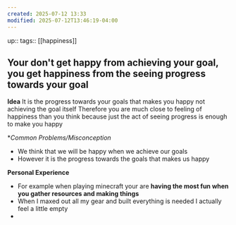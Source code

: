 ```yaml
---
created: 2025-07-12 13:33
modified: 2025-07-12T13:46:19-04:00
---
```

up::
tags:: [[happiness]]
## Your don't get happy from achieving your goal, you get happiness from the seeing progress towards your goal

**Idea**
It is the progress towards your goals that makes you happy not achieving the goal itself
Therefore you are much close to feeling of happiness than you think because just the act of seeing progress is enough to make you happy

**Common Problems/Misconception*
- We think that we will be happy when we achieve our goals
- However it is the progress towards the goals that makes us happy

**Personal Experience**
- For example when playing minecraft your are **having the most fun when you gather resources and making things**
- When I maxed out all my gear and built everything is needed I actually feel a little empty
- 